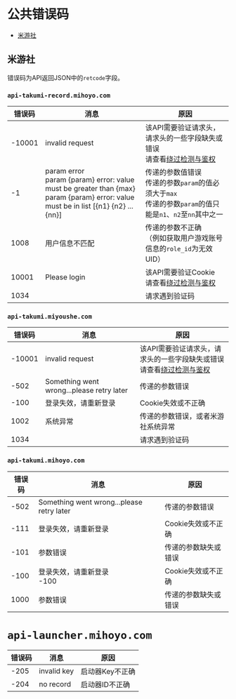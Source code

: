 # 公共错误码

- [米游社](#米游社)

## 米游社

错误码为API返回JSON中的`retcode`字段。

### `api-takumi-record.mihoyo.com`

| 错误码 | 消息 | 原因 |
| ----- | ---- | ---- |
| -10001 | invalid request | 该API需要验证请求头，请求头的一些字段缺失或错误<br/>请查看[绕过检测与鉴权](other/authentication.md) |
| -1 | param error<br>param {param} error: value must be greater than {max}<br>param {param} error: value must be in list [{n1} {n2} ... {nn}] | 传递的参数值错误<br>传递的参数`param`的值必须大于`max`<br>传递的参数`param`的值只能是`n1`、`n2`至`nn`其中之一 |
| 1008 | 用户信息不匹配 | 传递的参数不正确<br/>（例如获取用户游戏账号信息的`role_id`为无效UID） |
| 10001 | Please login | 该API需要验证Cookie<br/>请查看[绕过检测与鉴权](other/authentication.md#cookie) |
| 1034 | | 请求遇到验证码 |

### `api-takumi.miyoushe.com`

| 错误码 | 消息 | 原因 |
| ----- | ---- | ---- |
| -10001 | invalid request | 该API需要验证请求头，请求头的一些字段缺失或错误<br/>请查看[绕过检测与鉴权](other/authentication.md) |
| -502 | Something went wrong...please retry later | 传递的参数错误 |
| -100 | 登录失效，请重新登录 | Cookie失效或不正确 |
| 1002 | 系统异常 | 传递的参数错误，或者米游社系统异常 |
| 1034 | | 请求遇到验证码 |

### `api-takumi.mihoyo.com`

| 错误码 | 消息 | 原因 |
| ----- | ---- | ---- |
| -502 | Something went wrong...please retry later | 传递的参数错误 |
| -111 | 登录失效，请重新登录 | Cookie失效或不正确 |
| -101 | 参数错误 | 传递的参数缺失或错误 |
| -100 | 登录失效，请重新登录<br>-100 | Cookie失效或不正确 |
| 1000 | 参数错误 | 传递的参数缺失或错误 |

# `api-launcher.mihoyo.com`

| 错误码 | 消息 | 原因 |
| ----- | ---- | ---- |
| -205 | invalid key | 启动器Key不正确 |
| -204 | no record | 启动器ID不正确 |